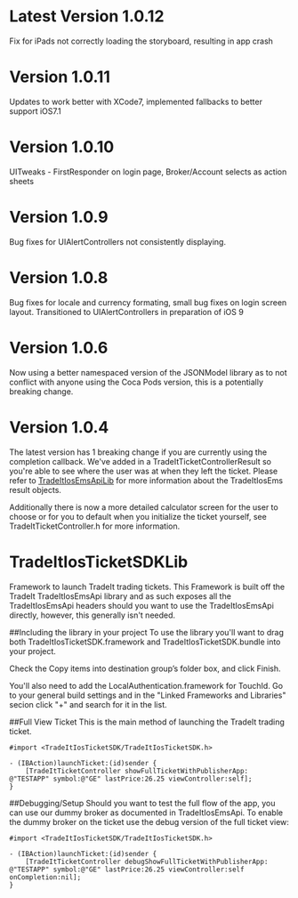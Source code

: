 # Latest Version 1.0.12
Fix for iPads not correctly loading the storyboard, resulting in app crash

# Version 1.0.11
Updates to work better with XCode7, implemented fallbacks to better support iOS7.1

# Version 1.0.10
UITweaks - FirstResponder on login page, Broker/Account selects as action sheets

# Version 1.0.9
Bug fixes for UIAlertControllers not consistently displaying. 

# Version 1.0.8
Bug fixes for locale and currency formating, small bug fixes on login screen layout. Transitioned to UIAlertControllers in preparation of iOS 9

# Version 1.0.6
Now using a better namespaced version of the JSONModel library as to not conflict with anyone using the Coca Pods version, this is a potentially breaking change.

# Version 1.0.4
The latest version has 1 breaking change if you are currently using the completion callback. We've added in a TradeItTicketControllerResult so you're able to see where the user was at when they left the ticket. Please refer to [TradeItIosEmsApiLib](https://github.com/tradingticket/TradeItIosEmsApiLib) for more information about the TradeItIosEms result objects.

Additionally there is now a more detailed calculator screen for the user to choose or for you to default when you initialize the ticket yourself, see TradeItTicketController.h for more information.

# TradeItIosTicketSDKLib
Framework to launch TradeIt trading tickets. This Framework is built off the TradeIt TradeItIosEmsApi library and as such exposes all the TradeItIosEmsApi headers should you want to use the TradeItIosEmsApi directly, however, this generally isn't needed.

##Including the library in your project
To use the library you'll want to drag both TradeItIosTicketSDK.framework and TradeItIosTicketSDK.bundle into your project.

Check the Copy items into destination group’s folder box, and click Finish.

You'll also need to add the LocalAuthentication.framework for TouchId. Go to your general build settings and in the "Linked Frameworks and Libraries" secion click "+" and search for it in the list.

##Full View Ticket
This is the main method of launching the TradeIt trading ticket. 

	#import <TradeItIosTicketSDK/TradeItIosTicketSDK.h>

	- (IBAction)launchTicket:(id)sender {
    	[TradeItTicketController showFullTicketWithPublisherApp: @"TESTAPP" symbol:@"GE" lastPrice:26.25 viewController:self];
	}

##Debugging/Setup
Should you want to test the full flow of the app, you can use our dummy broker as documented in TradeItIosEmsApi. To enable the dummy broker on the ticket use the debug version of the full ticket view:

	#import <TradeItIosTicketSDK/TradeItIosTicketSDK.h>

	- (IBAction)launchTicket:(id)sender {
    	[TradeItTicketController debugShowFullTicketWithPublisherApp: @"TESTAPP" symbol:@"GE" lastPrice:26.25 viewController:self onCompletion:nil];
	}
